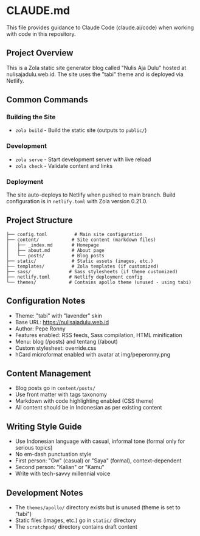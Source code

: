 # CLAUDE.md

This file provides guidance to Claude Code (claude.ai/code) when working with code in this repository.

## Project Overview

This is a Zola static site generator blog called "Nulis Aja Dulu" hosted at nulisajadulu.web.id. The site uses the "tabi" theme and is deployed via Netlify.

## Common Commands

### Building the Site
- `zola build` - Build the static site (outputs to `public/`)

### Development
- `zola serve` - Start development server with live reload
- `zola check` - Validate content and links

### Deployment
The site auto-deploys to Netlify when pushed to main branch. Build configuration is in `netlify.toml` with Zola version 0.21.0.

## Project Structure

```
├── config.toml          # Main site configuration
├── content/            # Site content (markdown files)
│   ├── _index.md       # Homepage
│   ├── about.md        # About page
│   └── posts/          # Blog posts
├── static/             # Static assets (images, etc.)
├── templates/          # Zola templates (if customized)
├── sass/              # Sass stylesheets (if theme customized)
├── netlify.toml       # Netlify deployment config
└── themes/            # Contains apollo theme (unused - using tabi)
```

## Configuration Notes

- Theme: "tabi" with "lavender" skin
- Base URL: https://nulisajadulu.web.id
- Author: Pepe Ronny
- Features enabled: RSS feeds, Sass compilation, HTML minification
- Menu: blog (/posts) and tentang (/about)
- Custom stylesheet: override.css
- hCard microformat enabled with avatar at img/peperonny.png

## Content Management

- Blog posts go in `content/posts/`
- Use front matter with tags taxonomy
- Markdown with code highlighting enabled (CSS theme)
- All content should be in Indonesian as per existing content

## Writing Style Guide

- Use Indonesian language with casual, informal tone (formal only for serious topics)
- No em-dash punctuation style
- First person: "Gw" (casual) or "Saya" (formal), context-dependent
- Second person: "Kalian" or "Kamu"
- Write with tech-savvy millennial voice

## Development Notes

- The `themes/apollo/` directory exists but is unused (theme is set to "tabi")
- Static files (images, etc.) go in `static/` directory
- The `scratchpad/` directory contains draft content
